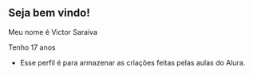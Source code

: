 ## Seja bem vindo!

Meu nome é Victor Saraiva

Tenho 17 anos

 - Esse perfil é para armazenar as criações feitas pelas aulas do Alura.
